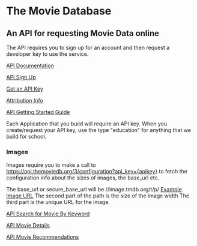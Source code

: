 # The Movie Database
## An API for requesting Movie Data online

The API requires you to sign up for an account and then request a developer key to use the service.

[API Documentation](https://www.themoviedb.org/documentation/api) 

[API Sign Up](https://www.themoviedb.org/account/signup) 

[Get an API Key](https://www.themoviedb.org/settings/api) 

[Attribution Info](https://www.themoviedb.org/about/logos-attribution) 

[API Getting Started Guide](https://developers.themoviedb.org/3/getting-started)

Each Application that you build will require an API key.
When you create/request your API key, use the type "education" for anything that we build for school.

### Images

Images require you to make a call to 
https://api.themoviedb.org/3/configuration?api_key={apikey}
to fetch the configuration info about the sizes of images, the base_url etc.

The base_url or secure_base_url will be //image.tmdb.org/t/p/
[Example Image URL](https://image.tmdb.org/t/p/w185/fg6fhyKg3vbdGtnf9Hq27Q5gS3r.jpg)
The second part of the path is the size of the image width
The third part is the unique URL for the image.

[API Search for Movie By Keyword](https://api.themoviedb.org/3/search/movie/?api_key={apikey}&query={keyword}&year={year}&language=en-US)
 
[API Movie Details](https://api.themoviedb.org/3/movie/{movie_id}?api_key={apikey})

[API Movie Recommendations](https://api.themoviedb.org/3/movie/{movie_id}/recommendations?api_key={apikey}&language=en-US)
